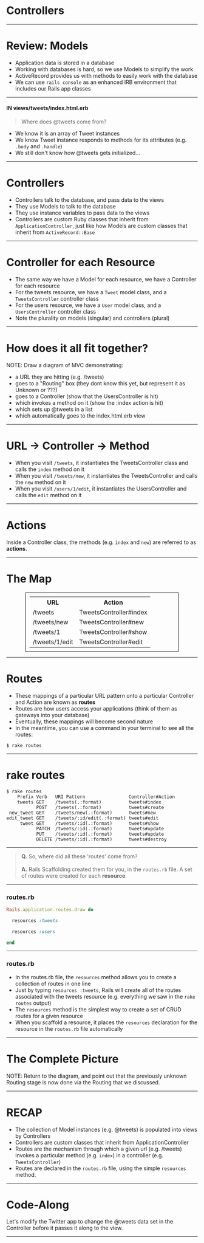 # Controllers

---

# Review: Models

* Application data is stored in a database
* Working with databases is hard, so we use Models to simplify the work
* ActiveRecord provides us with methods to easily work with the database
* We can use ```rails console``` as an enhanced IRB environment that includes our Rails app classes

---
#### IN views/tweets/index.html.erb

> Where does @tweets come from?

* We know it is an array of Tweet instances
* We know Tweet instance responds to methods for its attributes (e.g. ```.body``` and ```.handle```)
* We still don't know how @tweets gets initialized...

---

# Controllers

* Controllers talk to the database, and pass data to the views
* They use Models to talk to the database
* They use instance variables to pass data to the views
* Controllers are custom Ruby classes that inherit from ```ApplicationController```, just like how Models are custom classes that inherit from ```ActiveRecord::Base```

---
# Controller for each Resource

* The same way we have a Model for each resource, we have a Controller for each resource
* For the tweets resource, we have a ```Tweet``` model class, and a ```TweetsController``` controller class
* For the users resource, we have a ```User``` model class, and a ```UsersController``` controller class
* Note the plurality on models (singular) and controllers (plural)

---
# How does it all fit together?

NOTE: Draw a diagram of MVC demonstrating:
- a URL they are hitting (e.g. /tweets)
- goes to a "Routing" box (they dont know this yet, but represent it as Unknown or ???)
- goes to a Controller (show that the UsersController is hit)
- which invokes a method on it (show the :index action is hit)
- which sets up @tweets in a list
- which automatically goes to the index.html.erb view

---
# URL -> Controller -> Method

* When you visit ```/tweets```, it instantiates the TweetsController class and calls the ```index``` method on it
* When you visit ```/tweets/new```, it instantiates the TweetsController and calls the ```new``` method on it
* When you visit ```/users/1/edit```, it instantiates the UsersController and calls the ```edit``` method on it

---
# Actions

Inside a Controller class, the methods (e.g. ```index``` and ```new```) are referred to as __actions__.

---
# The Map

<table style="margin: 0px auto; border: 1px solid black;width: 80%; padding: 10px;">
	<tr>
		<th>URL</th>
		<th>Action</th>
	</tr>
	<tr>
		<td>/tweets</td>
		<td>TweetsController#index</td>
	</tr>
	<tr>
		<td>/tweets/new</td>
		<td>TweetsController#new</td>
	</tr>
	<tr>
		<td>/tweets/1</td>
		<td>TweetsController#show</td>
	</tr>
	<tr>
		<td>/tweets/1/edit</td>
		<td>TweetsController#edit</td>
	</tr>
</table>

---

# Routes

* These mappings of a particular URL pattern onto a particular Controller and Action are known as __routes__
* Routes are how users access your applications (think of them as gateways into your database)
* Eventually, these mappings will become second nature
* In the meantime, you can use a command in your terminal to see all the routes:

```
$ rake routes
```

---
# rake routes

```
$ rake routes
    Prefix Verb   URI Pattern                Controller#Action
    tweets GET    /tweets(.:format)          tweets#index
           POST   /tweets(.:format)          tweets#create
 new_tweet GET    /tweets/new(.:format)      tweets#new
edit_tweet GET    /tweets/:id/edit(.:format) tweets#edit
     tweet GET    /tweets/:id(.:format)      tweets#show
           PATCH  /tweets/:id(.:format)      tweets#update
           PUT    /tweets/:id(.:format)      tweets#update
           DELETE /tweets/:id(.:format)      tweets#destroy
```
---

> __Q.__ So, where did all these 'routes' come from?
<br/><br/>
> __A.__ Rails Scaffolding created them for you, in the ```routes.rb``` file. A set of routes were created for each __resource__.

---
### routes.rb

```ruby
Rails.application.routes.draw do

  resources :tweets

  resources :users

end
```
---
### routes.rb

* In the routes.rb file, the ```resources``` method allows you to create a collection of routes in one line
* Just by typing ```resources :tweets```, Rails will create all of the routes associated with the tweets resource (e.g. everything we saw in the ```rake routes``` output)
* The ```resources``` method is the simplest way to create a set of CRUD routes for a given resource
* When you scaffold a resource, it places the ```resources``` declaration for the resource in the ```routes.rb``` file automatically

---
# The Complete Picture

NOTE: Return to the diagram, and point out that the previously unknown Routing stage is now done via the Routing that we discussed.

---
# RECAP

* The collection of Model instances (e.g. @tweets) is populated into views by Controllers
* Controllers are custom classes that inherit from ApplicationController
* Routes are the mechanism through which a given url (e.g. /tweets) invokes a particular method (e.g. ```index```) in a controller (e.g. ```TweetsController```)
* Routes are declared in the ```routes.rb``` file, using the simple ```resources``` method.

---
# Code-Along

Let's modify the Twitter app to change the @tweets data set in the Controller before it passes it along to the view.

---
